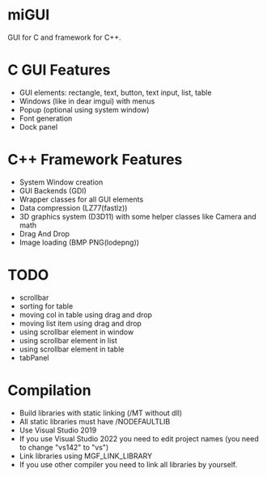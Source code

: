 # miGUI

GUI for C and framework for C++.

# C GUI Features

* GUI elements: rectangle, text, button, text input, list, table
* Windows (like in dear imgui) with menus
* Popup (optional using system window)
* Font generation
* Dock panel

# C++ Framework Features

* System Window creation
* GUI Backends (GDI)
* Wrapper classes for all GUI elements
* Data compression (LZ77(fastlz))
* 3D graphics system (D3D11) with some helper classes like Camera and math
* Drag And Drop
* Image loading (BMP PNG(lodepng))


# TODO

* scrollbar
* sorting for table
* moving col in table using drag and drop
* moving list item using drag and drop
* using scrollbar element in window
* using scrollbar element in list
* using scrollbar element in table
* tabPanel

# Compilation

* Build libraries with static linking (/MT without dll)
* All static libraries must have /NODEFAULTLIB
* Use Visual Studio 2019
* If you use Visual Studio 2022 you need to edit project names (you need to change "vs142" to "vs<put here number from VS2022>")
* Link libraries using MGF_LINK_LIBRARY
* If you use other compiler you need to link all libraries by yourself.
